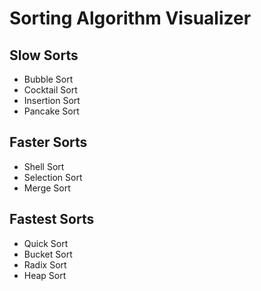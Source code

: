# Sorting Algorithm Visualizer
## Slow Sorts
- Bubble Sort
- Cocktail Sort
- Insertion Sort
- Pancake Sort

## Faster Sorts
- Shell Sort
- Selection Sort
- Merge Sort

## Fastest Sorts
- Quick Sort
- Bucket Sort
- Radix Sort
- Heap Sort
